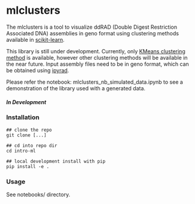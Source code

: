 # mlclusters

The mlclusters is a tool to visualize ddRAD (Double Digest Restriction Associated DNA) assemblies in geno format using clustering methods available in [scikit-learn](http://scikit-learn.org/stable/index.html). 

This library is still under development. Currently, only [KMeans clustering method](http://scikit-learn.org/stable/modules/generated/sklearn.cluster.KMeans.html) is available, however other clustering methods will be available in the near future. Input assembly files need to be in geno format, which can be obtained using [ipyrad](http://ipyrad.readthedocs.io/outline.html).

Please refer the notebook: mlclusters_nb_simulated_data.ipynb to see a demonstration of the library used with a generated data. 

#### _In Development_

### Installation

```
## clone the repo 
git clone [...]  

## cd into repo dir 
cd intro-ml  

## local development install with pip 
pip install -e . 
```

### Usage

See notebooks/ directory.
